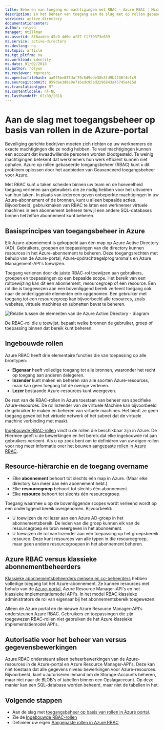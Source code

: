 ```yaml
---
title: Beheren van toegang en machtigingen met RBAC - Azure RBAC | Microsoft Docs
description: In het beheer van toegang aan de slag met op rollen gebaseerde toegangsbeheer van Azure in de Azure Portal. Gebruik roltoewijzingen om machtigingen in uw directory toe te wijzen.
services: active-directory
documentationcenter: 
author: rolyon
manager: mtillman
ms.assetid: 8f8aadeb-45c9-4d0e-af87-f1f79373e039
ms.service: active-directory
ms.devlang: na
ms.topic: article
ms.tgt_pltfrm: na
ms.workload: identity
ms.date: 01/02/2018
ms.author: rolyon
ms.reviewer: rqureshi
ms.openlocfilehash: aa0f5be837daf70c8d9ede38b3fd9b4230f4e1c9
ms.sourcegitcommit: 059dae3d8a0e716adc95ad2296843a45745a415d
ms.translationtype: MT
ms.contentlocale: nl-NL
ms.lasthandoff: 02/09/2018
---
```

# <a name="get-started-with-role-based-access-control-in-the-azure-portal"></a>Aan de slag met toegangsbeheer op basis van rollen in de Azure-portal
Beveiliging gerichte bedrijven moeten zich richten op uw werknemers de exacte machtigingen die ze nodig hebben. Te veel machtigingen kunnen een account dat kwaadwillende personen worden blootgesteld. Te weinig machtigingen betekent dat werknemers hun werk efficiënt kunnen niet ophalen. Azure op rollen gebaseerde toegangsbeheer (RBAC) kunt u dit probleem oplossen door het aanbieden van Geavanceerd toegangsbeheer voor Azure.

Met RBAC kunt u taken scheiden binnen uw team en de hoeveelheid toegang verlenen aan gebruikers die ze nodig hebben voor het uitvoeren van hun taken. In plaats van iedereen geven onbeperkte machtigingen in uw Azure-abonnement of de bronnen, kunt u alleen bepaalde acties. Bijvoorbeeld, gebruikmaken van RBAC te laten een werknemer virtuele machines in een abonnement beheren terwijl een andere SQL-databases binnen hetzelfde abonnement kunt beheren.

## <a name="basics-of-access-management-in-azure"></a>Basisprincipes van toegangsbeheer in Azure
Elk Azure-abonnement is gekoppeld aan één map op Azure Active Directory (AD). Gebruikers, groepen en toepassingen van die directory kunnen resources in het Azure-abonnement te beheren. Deze toegangsrechten met behulp van de Azure-portal, Azure-opdrachtregelprogramma's en Azure Management-API's toewijzen.

Toegang verlenen door de juiste RBAC-rol toewijzen aan gebruikers, groepen en toepassingen op een bepaalde scope. Het bereik van een roltoewijzing kan dit een abonnement, resourcegroep of één resource. Een rol die is toegewezen aan een bovenliggend bereik verleent toegang ook naar de onderliggende elementen erin opgenomen. Een gebruiker met toegang tot een resourcegroep kan bijvoorbeeld alle resources, zoals websites, virtuele machines en subnetten bevat te beheren.

![Relatie tussen de elementen van de Azure Active Directory - diagram](./media/role-based-access-control-what-is/rbac_aad.png)

De RBAC-rol die u toewijst, bepaalt welke bronnen de gebruiker, groep of toepassing binnen dat bereik kunt beheren.

## <a name="built-in-roles"></a>Ingebouwde rollen
Azure RBAC heeft drie elementaire functies die van toepassing op alle brontypen:

* **Eigenaar** heeft volledige toegang tot alle bronnen, waaronder het recht op toegang aan anderen delegeren.
* **Inzender** kunt maken en beheren van alle soorten Azure-resources, maar kan geen toegang tot de overige verlenen.
* **Lezer** bestaande Azure-resources kunt weergeven.

De rest van de RBAC-rollen in Azure toestaan van beheer van specifieke Azure-resources. De rol Inzender van de virtuele Machine kan bijvoorbeeld de gebruiker te maken en beheren van virtuele machines. Het biedt ze geen toegang geven tot het virtuele netwerk of het subnet dat de virtuele machine verbinding met maakt. 

[Ingebouwde RBAC-rollen](role-based-access-built-in-roles.md) vindt u de rollen die beschikbaar zijn in Azure. De Hiermee geeft u de bewerkingen en het bereik dat elke ingebouwde rol aan gebruikers verleent. Als u op zoek bent om te definiëren van uw eigen rollen voor nog meer informatie over het bouwen [aangepaste rollen in Azure RBAC](role-based-access-control-custom-roles.md).

## <a name="resource-hierarchy-and-access-inheritance"></a>Resource-hiërarchie en de toegang overname
* Elke **abonnement** behoort tot slechts één map in Azure. (Maar elke directory kan meer dan één abonnement hebt.)
* Elke **resourcegroep** behoort tot slechts één abonnement.
* Elke **resource** behoort tot slechts één resourcegroep.

Toegang waarmee u op de bovenliggende scopes wordt verleend wordt op een onderliggend bereik overgenomen. Bijvoorbeeld:

* U toewijzen de rol lezer aan een Azure AD-groep in het abonnementsbereik. De leden van die groep kunnen elk van de resourcegroep en bron weergeven in het abonnement.
* U toewijzen de rol van Inzender aan een toepassing op het groepsbereik resource. Deze kunt resources van alle typen in die resourcegroep, maar geen andere resourcegroepen in het abonnement beheren.

## <a name="azure-rbac-vs-classic-subscription-administrators"></a>Azure RBAC versus klassieke abonnementbeheerders
[Klassieke abonnementsbeheerders mensen en co-beheerders](../billing/billing-add-change-azure-subscription-administrator.md) hebben volledige toegang tot het Azure-abonnement. Ze kunnen resources met behulp van de [Azure-portal](https://portal.azure.com), Azure Resource Manager-API's en het klassieke implementatiemodel API's. In het model RBAC klassieke administrators de rol van eigenaar bij het abonnementsbereik toegewezen.

Alleen de Azure portal en de nieuwe Azure Resource Manager-API's ondersteunen Azure RBAC. Gebruikers en toepassingen die zijn toegewezen RBAC-rollen niet gebruiken de het Azure klassieke implementatiemodel API's.

## <a name="authorization-for-management-vs-data-operations"></a>Autorisatie voor het beheer van versus gegevensbewerkingen
Azure RBAC ondersteunt alleen beheerbewerkingen van de Azure-resources in de Azure-portal en Azure Resource Manager-API's. Deze kan niet toestaan dat alle gegevens niveau bewerkingen voor Azure-resources. Bijvoorbeeld, kunt u autoriseren iemand om de Storage-Accounts beheren, maar niet naar de BLOB's of tabellen binnen een Opslagaccount. Op deze manier kan een SQL-database worden beheerd, maar niet de tabellen in het.

## <a name="next-steps"></a>Volgende stappen
* Aan de slag met [toegangsbeheer op basis van rollen in Azure portal](role-based-access-control-configure.md).
* Zie de [Ingebouwde RBAC-rollen](role-based-access-built-in-roles.md)
* Definieer uw eigen [Aangepaste rollen in Azure RBAC](role-based-access-control-custom-roles.md)
